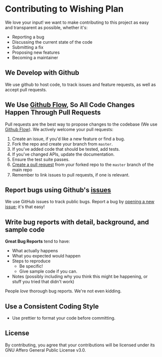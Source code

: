 # Contributing to Wishing Plan

We love your input! we want to make contributing to this project as easy and transparent as possible, whether it's:

- Reporting a bug
- Discussing the current state of the code
- Submitting a fix
- Proposing new features
- Becoming a maintainer

## We Develop with Github

We use github to host code, to track issues and feature requests, as well as accept pull requests.

## We Use [Github Flow](https://guides.github.com/introduction/flow/index.html), So All Code Changes Happen Through Pull Requests

Pull requests are the best way to propose changes to the codebase (We use [Github Flow](https://guides.github.com/introduction/flow/index.html)). We actively welcome your pull requests:

1. Create an issue, if you'd like a new feature or find a bug.
2. Fork the repo and create your branch from `master`.
3. If you've added code that should be tested, add tests.
4. If you've changed APIs, update the documentation.
5. Ensure the test suite passes.
6. [Create a pull request](https://docs.github.com/en/pull-requests/collaborating-with-pull-requests/proposing-changes-to-your-work-with-pull-requests/creating-a-pull-request-from-a-fork) from your forked repo to the `master` branch of the main repo
7. Remember to link issues to pull requests, if one is relevant.

## Report bugs using Github's [issues](https://github.com/Andreasgdp/Wishing-Plan/issues)

We use GitHub issues to track public bugs. Report a bug by [opening a new issue](https://github.com/Andreasgdp/Wishing-Plan/issues/new/choose); it's that easy!

## Write bug reports with detail, background, and sample code

**Great Bug Reports** tend to have:

- What actually happens
- What you expected would happen
- Steps to reproduce
  - Be specific!
  - Give sample code if you can.
- Notes (possibly including why you think this might be happening, or stuff you tried that didn't work)

People _love_ thorough bug reports. We're not even kidding.

## Use a Consistent Coding Style

- Use prettier to format your code before committing.

## License

By contributing, you agree that your contributions will be licensed under its GNU Affero General Public License v3.0.
